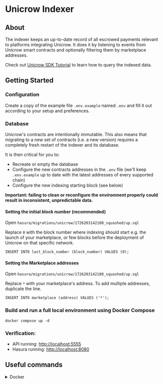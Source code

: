 # Unicrow Indexer 

## About

The indexer keeps an up-to-date record of all escrowed payments relevant to platforms integrating Unicrow. It does it by listening to events from Unicrow smart contracts and optionally filtering them by marketplace addresses.

Check out [Unicrow SDK Tutorial](https://github.com/unicrowio/sdk-tutorial) to learn how to query the indexed data.

## Getting Started

### Configuration

Create a copy of the example file `.env.example` named `.env` and fill it out according to your setup and preferences.

### Database

Unicrow's contracts are intentionally immutable. This also means that migrating to a new set of contracts (i.e. a new version) requires a completely fresh restart of the indexer and its database.

It is then critical for you to:

- Recreate or empty the database
- Configure the new contracts addresses in the `.env` file (we'll keep `.env.example` up to date with the latest addresses of every supported chain)
- Configure the new indexing starting block (see below)

**Important: failing to clean or reconfigure the environment properly could result in inconsistent, unpredictable data.**

#### Setting the initial block number (recommended)

Open `hasura/migrations/unicrow/1726203142180_squashed/up.sql`

Replace `0` with the block number where indexing should start e.g. the launch of your marketplace, or few blocks before the deployment of Unicrow on that specific network.

```
INSERT INTO last_block_number (block_number) VALUES (0);
```

#### Setting the Marketplace addresses

Open `hasura/migrations/unicrow/1726203142180_squashed/up.sql`

Replace `*` with your marketplace's address. To add multiple addresses, duplicate the line.

```
INSERT INTO marketplace (address) VALUES ('*');
```

### Build and run a full local environment using Docker Compose

```
docker compose up -d
```

### Verification:
* API running: [http://localhost:5555](http://localhost:5555)
* Hasura running: [http://localhost:8080](http://localhost:8080)

## Useful commands

<details><summary>Docker</summary>
<p>

1. List all containers running

```
docker ps
```

2. Stop all containers

```
docker compose down
```

3. Logs

```
docker compose logs
```

4. Clean up all

```
docker compose down && docker rmi $(docker images -q) && docker volume rm $(docker volume ls -q)
```

or:

```
docker system prune -a --volumes
```

</p>
</details>
